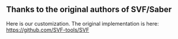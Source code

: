 ## Thanks to the original authors of SVF/Saber

Here is our customization.
The original implementation is here: https://github.com/SVF-tools/SVF 

